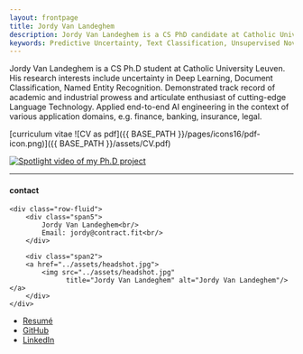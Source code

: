 ```yaml
---
layout: frontpage
title: Jordy Van Landeghem
description: Jordy Van Landeghem is a CS PhD candidate at Catholic University Leuven. 
keywords: Predictive Uncertainty, Text Classification, Unsupervised Novelty Detection, Monte Carlo Dropout
---
```


Jordy Van Landeghem is a CS Ph.D student at Catholic University Leuven. His research interests include uncertainty in Deep Learning, Document Classification, Named Entity Recognition.
Demonstrated track record of academic and industrial prowess and articulate enthusiast of cutting-edge Language Technology. Applied end-to-end AI engineering in the context of various application domains, e.g. finance, banking, insurance, legal. 

[curriculum vitae ![CV as pdf]({{ BASE_PATH }}/pages/icons16/pdf-icon.png)]({{ BASE_PATH }}/assets/CV.pdf)<br/>

[![Spotlight video of my Ph.D project ](https://img.youtube.com/vi/HYd_afHn3DU/maxresdefault.jpg)](https://youtu.be/v=HYd_afHn3DU)

---
<!---  https://marisacarlos.com/pages/create-simple-academic-website --->


<div class="container">
<h4><a name="contact"></a>contact</h4>

    <div class="row-fluid">
        <div class="span5">
            Jordy Van Landeghem<br/>
            Email: jordy@contract.fit<br/>
        </div>

        <div class="span2">
        <a href="../assets/headshot.jpg">
            <img src="../assets/headshot.jpg"
                  title="Jordy Van Landeghem" alt="Jordy Van Landeghem"/></a>
        </div>
    </div>
</div>

<div class="navbar">
  <div class="navbar-inner">
      <ul class="nav">
          <li><a href="{{ BASE_PATH }}/assets/CV.pdf">Resumé</a></li>
          <li><a href="https://github.com/jordy-vl">GitHub</a></li>
          <li><a href="https://www.linkedin.com/in/jordy-van-landeghem-3b1166b3/">LinkedIn</a></li>
      </ul>
  </div>
</div>